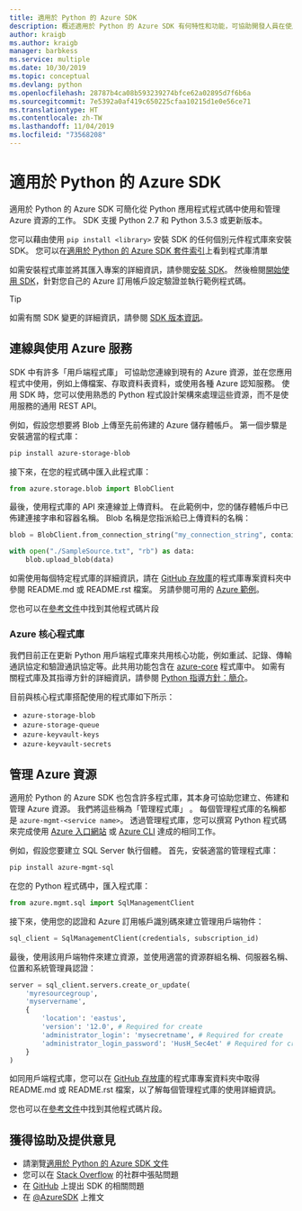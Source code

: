 ```yaml
---
title: 適用於 Python 的 Azure SDK
description: 概述適用於 Python 的 Azure SDK 有何特性和功能，可協助開發人員在使用 Azure 服務時更具生產力。
author: kraigb
ms.author: kraigb
manager: barbkess
ms.service: multiple
ms.date: 10/30/2019
ms.topic: conceptual
ms.devlang: python
ms.openlocfilehash: 28787b4ca08b593239274bfce62a02895d7f6b6a
ms.sourcegitcommit: 7e5392a0af419c650225cfaa10215d1e0e56ce71
ms.translationtype: HT
ms.contentlocale: zh-TW
ms.lasthandoff: 11/04/2019
ms.locfileid: "73568208"
---
```

# <a name="azure-sdk-for-python"></a>適用於 Python 的 Azure SDK

適用於 Python 的 Azure SDK 可簡化從 Python 應用程式程式碼中使用和管理 Azure 資源的工作。 SDK 支援 Python 2.7 和 Python 3.5.3 或更新版本。

您可以藉由使用 `pip install <library>` 安裝 SDK 的任何個別元件程式庫來安裝 SDK。 您可以在[適用於 Python 的 Azure SDK 套件索引](https://github.com/Azure/azure-sdk-for-python/blob/master/packages.md)上看到程式庫清單

如需安裝程式庫並將其匯入專案的詳細資訊，請參閱[安裝 SDK](python-sdk-azure-install.md)。 然後檢閱[開始使用 SDK](python-sdk-azure-get-started.yml)，針對您自己的 Azure 訂用帳戶設定驗證並執行範例程式碼。

> [!TIP]
> 如需有關 SDK 變更的詳細資訊，請參閱 [SDK 版本資訊](https://azure.github.io/azure-sdk/)。

## <a name="connect-and-use-azure-services"></a>連線與使用 Azure 服務

SDK 中有許多「用戶端程式庫」  可協助您連線到現有的 Azure 資源，並在您應用程式中使用，例如上傳檔案、存取資料表資料，或使用各種 Azure 認知服務。 使用 SDK 時，您可以使用熟悉的 Python 程式設計架構來處理這些資源，而不是使用服務的通用 REST API。

例如，假設您想要將 Blob 上傳至先前佈建的 Azure 儲存體帳戶。 第一個步驟是安裝適當的程式庫：

```bash
pip install azure-storage-blob
```

接下來，在您的程式碼中匯入此程式庫：

```python
from azure.storage.blob import BlobClient
```

最後，使用程式庫的 API 來連線並上傳資料。 在此範例中，您的儲存體帳戶中已佈建連接字串和容器名稱。 Blob 名稱是您指派給已上傳資料的名稱：

```python
blob = BlobClient.from_connection_string("my_connection_string", container="mycontainer", blob="my_blob")

with open("./SampleSource.txt", "rb") as data:
    blob.upload_blob(data)
```

如需使用每個特定程式庫的詳細資訊，請在 [GitHub 存放庫](https://github.com/Azure/azure-sdk-for-python/tree/master/sdk)的程式庫專案資料夾中參閱 README.md  或 README.rst  檔案。 另請參閱可用的 [Azure 範例](https://docs.microsoft.com/samples/browse/?languages=python)。

您也可以在[參考文件](/python/api?view=azure-python)中找到其他程式碼片段

### <a name="the-azure-core-library"></a>Azure 核心程式庫

我們目前正在更新 Python 用戶端程式庫來共用核心功能，例如重試、記錄、傳輸通訊協定和驗證通訊協定等。此共用功能包含在 [azure-core](https://github.com/Azure/azure-sdk-for-python/tree/master/sdk/core/azure-core) 程式庫中。 如需有關程式庫及其指導方針的詳細資訊，請參閱 [Python 指導方針：簡介](https://azure.github.io/azure-sdk/python_introduction.html)。

目前與核心程式庫搭配使用的程式庫如下所示：

- `azure-storage-blob`
- `azure-storage-queue`
- `azure-keyvault-keys`
- `azure-keyvault-secrets`

## <a name="manage-azure-resources"></a>管理 Azure 資源

適用於 Python 的 Azure SDK 也包含許多程式庫，其本身可協助您建立、佈建和管理 Azure 資源。 我們將這些稱為「管理程式庫」  。 每個管理程式庫的名稱都是 `azure-mgmt-<service name>`。 透過管理程式庫，您可以撰寫 Python 程式碼來完成使用 [Azure 入口網站](https://portal.azure.com) 或 [Azure CLI](https://docs.microsoft.com/cli/azure/install-azure-cli) 達成的相同工作。

例如，假設您要建立 SQL Server 執行個體。 首先，安裝適當的管理程式庫：

```bash
pip install azure-mgmt-sql
```

在您的 Python 程式碼中，匯入程式庫：

```python
from azure.mgmt.sql import SqlManagementClient

```

接下來，使用您的認證和 Azure 訂用帳戶識別碼來建立管理用戶端物件：

```python
sql_client = SqlManagementClient(credentials, subscription_id)
```

最後，使用該用戶端物件來建立資源，並使用適當的資源群組名稱、伺服器名稱、位置和系統管理員認證：

```python
server = sql_client.servers.create_or_update(
    'myresourcegroup',
    'myservername',
    {
        'location': 'eastus',
        'version': '12.0', # Required for create
        'administrator_login': 'mysecretname', # Required for create
        'administrator_login_password': 'HusH_Sec4et' # Required for create
    }
)
```

如同用戶端程式庫，您可以在 [GitHub 存放庫](https://github.com/Azure/azure-sdk-for-python/tree/master/sdk)的程式庫專案資料夾中取得 README.md  或 README.rst  檔案，以了解每個管理程式庫的使用詳細資訊。

您也可以在[參考文件](/python/api?view=azure-python)中找到其他程式碼片段。 

## <a name="get-help-and-give-feedback"></a>獲得協助及提供意見

- 請瀏覽[適用於 Python 的 Azure SDK 文件](https://aka.ms/python-docs)
- 您可以在 [Stack Overflow](https://stackoverflow.com/questions/tagged/azure-sdk-python) 的社群中張貼問題
- 在 [GitHub](https://github.com/Azure/azure-sdk-for-python/issues) 上提出 SDK 的相關問題
- 在 [@AzureSDK](https://twitter.com/AzureSdk/) 上推文
